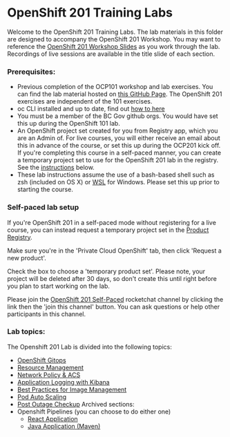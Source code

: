 # OpenShift 201 Training Labs
Welcome to the OpenShift 201 Training Labs. 
The lab materials in this folder are designed to accompany the OpenShift 201 Workshop.
You may want to reference the [OpenShift 201 Workshop Slides](https://docs.google.com/presentation/d/1h1123AfJx5k9shYZc6JpHdpKbJSt_qcdDf9V_We9qNc) as you work through the lab. Recordings of live sessions are available in the title slide of each section. 


### Prerequisites:
- Previous completion of the OCP101 workshop and lab exercises. You can find the lab material hosted on [this GitHub Page](https://github.com/BCDevOps/devops-platform-workshops/tree/master/101-lab/content). The OpenShift 201 exercises are independent of the 101 exercises. 
- oc CLI installed and up to date, find out [how to here](https://developer.gov.bc.ca/docs/default/component/platform-developer-docs/docs/openshift-projects-and-access/install-the-oc-command-line-tool/)
- You must be a member of the BC Gov github orgs. You would have set this up during the OpenShift 101 lab. 
- An OpenShift project set created for you from Registry app, which you are an Admin of. For live courses, you will either receive an email about this in advance of the course, or set this up during the OCP201 kick off. If you're completing this course in a self-paced manner, you can create a temporary project set to use for the OpenShift 201 lab in the registry. See the [instructions](#self-paced-lab-setup) below. 
- These lab instructions assume the use of a bash-based shell such as zsh (included on OS X) or [WSL](https://www.howtogeek.com/249966/how-to-install-and-use-the-linux-bash-shell-on-windows-10/) for Windows. Please set this up prior to starting the course. 

### Self-paced lab setup 
If you're OpenShift 201 in a self-paced mode without registering for a live course, you can instead request a temporary project set in the [Product Registry](https://registry.developer.gov.bc.ca/private-cloud/products/all). 

Make sure you're in the 'Private Cloud OpenShift' tab, then click 'Request a new product'. 

Check the box to choose a 'temporary product set'. Please note, your project will be deleted after 30 days, so don't create this until right before you plan to start working on the lab. 

Please join the [OpenShift 201 Self-Paced](https://chat.developer.gov.bc.ca/channel/openshift-201-selfpaced) rocketchat channel by clicking the link then the 'join this channel' button. You can ask questions or help other participants in this channel. 


### Lab topics:

The Openshift 201 Lab is divided into the following topics:
* [OpenShift Gitops](./gitops.md)
* [Resource Management](./resource-mgmt.md) 
* [Network Policy & ACS](./network-policy.md)
* [Application Logging with Kibana](./logging.md)
* [Best Practices for Image Management](./image-management.md)
* [Pod Auto Scaling](./rh201-pod-auto-scale.md)
* [Post Outage Checkup](./post-outage-checkup.md)
Archived sections: 
* Openshift Pipelines (you can choose to do either one)
    * [React Application](./react-pipeline.md)
    * [Java Application (Maven)](./pipelines.md)
